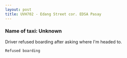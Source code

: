 ```yaml
---
layout: post
title: UVH702 - Edang Street cor. EDSA Pasay
---
```


### Name of taxi: Unknown

Driver refused boarding after asking where I'm headed to.

```Refused boarding```
